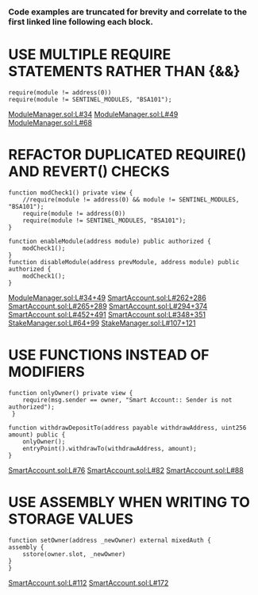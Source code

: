 ### Code examples are truncated for brevity and correlate to the first linked line following each block.

# USE MULTIPLE REQUIRE STATEMENTS RATHER THAN {&&}

    require(module != address(0))
    require(module != SENTINEL_MODULES, "BSA101");

[ModuleManager.sol:L#34](https://github.com/code-423n4/2023-01-biconomy/blob/main/scw-contracts/contracts/smart-contract-wallet/base/ModuleManager.sol#L34)
[ModuleManager.sol:L#49](https://github.com/code-423n4/2023-01-biconomy/blob/main/scw-contracts/contracts/smart-contract-wallet/base/ModuleManager.sol#L49)
[ModuleManager.sol:L#68](https://github.com/code-423n4/2023-01-biconomy/blob/main/scw-contracts/contracts/smart-contract-wallet/base/ModuleManager.sol#L68)


# REFACTOR DUPLICATED REQUIRE() AND REVERT() CHECKS

    function modCheck1() private view {
        //require(module != address(0) && module != SENTINEL_MODULES, "BSA101");
        require(module != address(0))
        require(module != SENTINEL_MODULES, "BSA101");
    }

    function enableModule(address module) public authorized {
        modCheck1();
    }
    function disableModule(address prevModule, address module) public authorized {
        modCheck1();
    }

[ModuleManager.sol:L#34+49](https://github.com/code-423n4/2023-01-biconomy/blob/main/scw-contracts/contracts/smart-contract-wallet/base/ModuleManager.sol#L34)
[SmartAccount.sol:L#262+286](https://github.com/code-423n4/2023-01-biconomy/blob/main/scw-contracts/contracts/smart-contract-wallet/SmartAccount.sol#L262)
[SmartAccount.sol:L#265+289](https://github.com/code-423n4/2023-01-biconomy/blob/main/scw-contracts/contracts/smart-contract-wallet/SmartAccount.sol#L265)
[SmartAccount.sol:L#294+374](https://github.com/code-423n4/2023-01-biconomy/blob/main/scw-contracts/contracts/smart-contract-wallet/SmartAccount.sol#L294)
[SmartAccount.sol:L#452+491](https://github.com/code-423n4/2023-01-biconomy/blob/main/scw-contracts/contracts/smart-contract-wallet/SmartAccount.sol#L452)
[SmartAccount.sol:L#348+351](https://github.com/code-423n4/2023-01-biconomy/blob/main/scw-contracts/contracts/smart-contract-wallet/SmartAccount.sol#L348)
[StakeManager.sol:L#64+99](https://github.com/code-423n4/2023-01-biconomy/blob/5df2e8f8c0fd3393b9ecdad9ef356955f07fbbdd/scw-contracts/contracts/smart-contract-wallet/aa-4337/core/StakeManager.sol#L64)
[StakeManager.sol:L#107+121](https://github.com/code-423n4/2023-01-biconomy/blob/5df2e8f8c0fd3393b9ecdad9ef356955f07fbbdd/scw-contracts/contracts/smart-contract-wallet/aa-4337/core/StakeManager.sol#L107)


# USE FUNCTIONS INSTEAD OF MODIFIERS

    function onlyOwner() private view {
        require(msg.sender == owner, "Smart Account:: Sender is not authorized");
     }

    function withdrawDepositTo(address payable withdrawAddress, uint256 amount) public {
        onlyOwner();
        entryPoint().withdrawTo(withdrawAddress, amount);
    }

[SmartAccount.sol:L#76](https://github.com/code-423n4/2023-01-biconomy/blob/main/scw-contracts/contracts/smart-contract-wallet/SmartAccount.sol#L76)
[SmartAccount.sol:L#82](https://github.com/code-423n4/2023-01-biconomy/blob/main/scw-contracts/contracts/smart-contract-wallet/SmartAccount.sol#L82)
[SmartAccount.sol:L#88](https://github.com/code-423n4/2023-01-biconomy/blob/main/scw-contracts/contracts/smart-contract-wallet/SmartAccount.sol#L88)


# USE ASSEMBLY WHEN WRITING TO STORAGE VALUES

	function setOwner(address _newOwner) external mixedAuth {
    assembly {
        sstore(owner.slot, _newOwner)
    }
	}

[SmartAccount.sol:L#112](https://github.com/code-423n4/2023-01-biconomy/blob/main/scw-contracts/contracts/smart-contract-wallet/SmartAccount.sol#L112)
[SmartAccount.sol:L#172](https://github.com/code-423n4/2023-01-biconomy/blob/main/scw-contracts/contracts/smart-contract-wallet/SmartAccount.sol#L172)